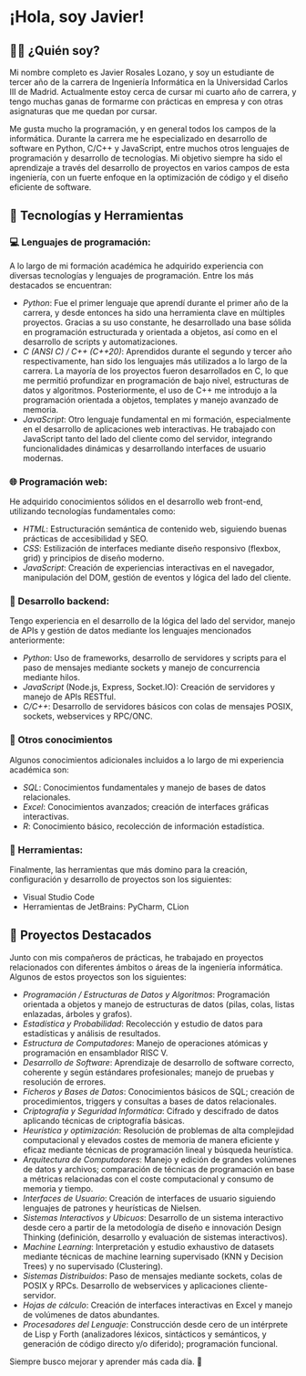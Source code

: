 # ¡Hola, soy Javier!

## 👨‍💻 ¿Quién soy?

Mi nombre completo es Javier Rosales Lozano, y soy un estudiante de tercer año de la carrera de Ingeniería Informática en la Universidad Carlos III de Madrid. Actualmente estoy cerca de cursar mi cuarto año de carrera, y tengo muchas ganas de formarme con prácticas en empresa y con otras asignaturas que me quedan por cursar.

Me gusta mucho la programación, y en general todos los campos de la informática. Durante la carrera me he especializado en desarrollo de software en Python, C/C++ y JavaScript, entre muchos otros lenguajes de programación y desarrollo de tecnologías. Mi objetivo siempre ha sido el aprendizaje a través del desarrollo de proyectos en varios campos de esta ingeniería, con un fuerte enfoque en la optimización de código y el diseño eficiente de software.

## 🔧 Tecnologías y Herramientas

### 💻 Lenguajes de programación:

A lo largo de mi formación académica he adquirido experiencia con diversas tecnologías y lenguajes de programación. Entre los más destacados se encuentran:

- *Python*: Fue el primer lenguaje que aprendí durante el primer año de la carrera, y desde entonces ha sido una herramienta clave en múltiples proyectos. Gracias a su uso constante, he desarrollado una base sólida en programación estructurada y orientada a objetos, así como en el desarrollo de scripts y automatizaciones.
- *C (ANSI C) / C++ (C++20)*: Aprendidos durante el segundo y tercer año respectivamente, han sido los lenguajes más utilizados a lo largo de la carrera. La mayoría de los proyectos fueron desarrollados en C, lo que me permitió profundizar en programación de bajo nivel, estructuras de datos y algoritmos. Posteriormente, el uso de C++ me introdujo a la programación orientada a objetos, templates y manejo avanzado de memoria.
- *JavaScript*: Otro lenguaje fundamental en mi formación, especialmente en el desarrollo de aplicaciones web interactivas. He trabajado con JavaScript tanto del lado del cliente como del servidor, integrando funcionalidades dinámicas y desarrollando interfaces de usuario modernas.

### 🌐 Programación web:

He adquirido conocimientos sólidos en el desarrollo web front-end, utilizando tecnologías fundamentales como:

- *HTML*: Estructuración semántica de contenido web, siguiendo buenas prácticas de accesibilidad y SEO.
- *CSS*: Estilización de interfaces mediante diseño responsivo (flexbox, grid) y principios de diseño moderno.
- *JavaScript*: Creación de experiencias interactivas en el navegador, manipulación del DOM, gestión de eventos y lógica del lado del cliente.

### 🔋 Desarrollo backend:

Tengo experiencia en el desarrollo de la lógica del lado del servidor, manejo de APIs y gestión de datos mediante los lenguajes mencionados anteriormente:

- *Python*: Uso de frameworks, desarrollo de servidores y scripts para el paso de mensajes mediante sockets y manejo de concurrencia mediante hilos.
- *JavaScript* (Node.js, Express, Socket.IO): Creación de servidores y manejo de APIs RESTful.
- *C/C++*: Desarrollo de servidores básicos con colas de mensajes POSIX, sockets, webservices y RPC/ONC.

### 🧠 Otros conocimientos

Algunos conocimientos adicionales incluidos a lo largo de mi experiencia académica son:

- *SQL*: Conocimientos fundamentales y manejo de bases de datos relacionales.
- *Excel*: Conocimientos avanzados; creación de interfaces gráficas interactivas.
- *R*: Conocimiento básico, recolección de información estadística.

### 🔧 Herramientas: 

Finalmente, las herramientas que más domino para la creación, configuración y desarrollo de proyectos son los siguientes:

  - Visual Studio Code
  - Herramientas de JetBrains: PyCharm, CLion

## 📌 Proyectos Destacados

Junto con mis compañeros de prácticas, he trabajado en proyectos relacionados con diferentes ámbitos o áreas de la ingeniería informática. Algunos de estos proyectos son los siguientes:

- _Programación / Estructuras de Datos y Algoritmos_: Programación orientada a objetos y manejo de estructuras de datos (pilas, colas, listas enlazadas, árboles y grafos).
- _Estadística y Probabilidad_: Recolección y estudio de datos para estadísticas y análisis de resultados.
- _Estructura de Computadores_: Manejo de operaciones atómicas y programación en ensamblador RISC V.
- _Desarrollo de Software_: Aprendizaje de desarrollo de software correcto, coherente y según estándares profesionales; manejo de pruebas y resolución de errores.
- _Ficheros y Bases de Datos_: Conocimientos básicos de SQL; creación de procedimientos, triggers y consultas a bases de datos relacionales.
- _Criptografía y Seguridad Informática_: Cifrado y descifrado de datos aplicando técnicas de criptografía básicas.
- _Heurística y optimización_: Resolución de problemas de alta complejidad computacional y elevados costes de memoria de manera eficiente y eficaz mediante técnicas de programación lineal y búsqueda heurística.
- _Arquitectura de Computadores_: Manejo y edición de grandes volúmenes de datos y archivos; comparación de técnicas de programación en base a métricas relacionadas con el coste computacional y consumo de memoria y tiempo.
- _Interfaces de Usuario_: Creación de interfaces de usuario siguiendo lenguajes de patrones y heurísticas de Nielsen.
- _Sistemas Interactivos y Ubicuos_: Desarrollo de un sistema interactivo desde cero a partir de la metodología de diseño e innovación Design Thinking (definición, desarrollo y evaluación de sistemas interactivos).
- _Machine Learning_: Interpretación y estudio exhaustivo de datasets mediante técnicas de machine learning supervisado (KNN y Decision Trees) y no supervisado (Clustering).
- _Sistemas Distribuidos_: Paso de mensajes mediante sockets, colas de POSIX y RPCs. Desarrollo de webservices y aplicaciones cliente-servidor.
- _Hojas de cálculo_: Creación de interfaces interactivas en Excel y manejo de volúmenes de datos abundantes.
- _Procesadores del Lenguaje_: Construcción desde cero de un intérprete de Lisp y Forth (analizadores léxicos, sintácticos y semánticos, y generación de código directo y/o diferido); programación funcional.

Siempre busco mejorar y aprender más cada día. 🚀
